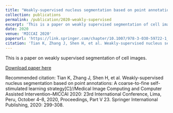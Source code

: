 ```yaml
---
title: "Weakly-supervised nucleus segmentation based on point annotations: A coarse-to-fine self-stimulated learning strategy"
collection: publications
permalink: /publication/2020-weakly-supervised
excerpt: 'This is a paper on weakly supervised segmentation of cell images.'
date: 2020
venue: 'MICCAI 2020'
paperurl: 'https://link.springer.com/chapter/10.1007/978-3-030-59722-1_29'
citation: 'Tian K, Zhang J, Shen H, et al. Weakly-supervised nucleus segmentation based on point annotations: A coarse-to-fine self-stimulated learning strategy[C]//Medical Image Computing and Computer Assisted Intervention–MICCAI 2020: 23rd International Conference, Lima, Peru, October 4–8, 2020, Proceedings, Part V 23. Springer International Publishing, 2020: 299-308.'
---
```

This is a paper on weakly supervised segmentation of cell images.

[Download paper here](https://link.springer.com/chapter/10.1007/978-3-030-59722-1_29)

Recommended citation: Tian K, Zhang J, Shen H, et al. Weakly-supervised nucleus segmentation based on point annotations: A coarse-to-fine self-stimulated learning strategy[C]//Medical Image Computing and Computer Assisted Intervention–MICCAI 2020: 23rd International Conference, Lima, Peru, October 4–8, 2020, Proceedings, Part V 23. Springer International Publishing, 2020: 299-308.